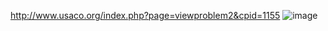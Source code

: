 http://www.usaco.org/index.php?page=viewproblem2&cpid=1155
![image](https://github.com/froge159/usaco_training/assets/87875402/0f799fec-0608-48a3-b72c-2fa7bff4d1c4)
